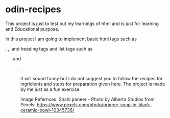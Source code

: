 # odin-recipes
This project is just to test out my learnings of html and is just for learning and Educational purpose.

In this project I am going to implement basic html tags such as <p>, <a>, <img> and heading tags and list tags such as <ol> and <ul>.

It will sound funny but I do not suggest you to follow the recipes for ingridients and steps for preparation given here. The project is made by me just as a fun exercise.

Image Refernces:
Shahi paneer - Photo by Alberta Studios from Pexels: https://www.pexels.com/photo/orange-soup-in-black-ceramic-bowl-10345736/
